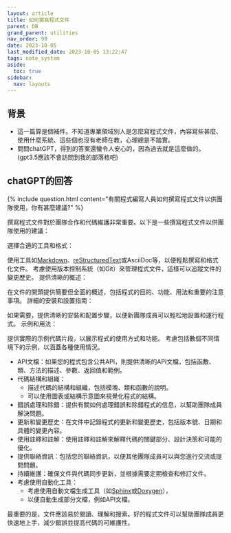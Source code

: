 ```yaml
---
layout: article
title: 如何撰寫程式文件
parent: DB
grand_parent: utilities
nav_order: 99
date: 2023-10-05
last_modified_date: 2023-10-05 13:22:47
tags: note_system
aside:
  toc: true
sidebar:
  nav: layouts
---
```


## 背景

- 這一篇算是個補件。不知道專業領域別人是怎麼寫程式文件，內容寫些甚麼、使用什麼系統、這些個也沒有老師在教，心理總是不踏實。
- 問問chatGPT，得到的答案還蠻令人安心的，因為過去就是這麼做的。(gpt3.5應該不會訪問到我的部落格吧)

## chatGPT的回答

{% include question.html content="有關程式編寫人員如何撰寫程式文件以供團隊使用，你有甚麼建議?" %}

撰寫程式文件對於團隊合作和代碼維護非常重要。以下是一些撰寫程式文件以供團隊使用的建議：

選擇合適的工具和格式：

使用工具如[Markdown](https://markdown.tw/)、[reStructuredText](https://zh.wikipedia.org/zh-tw/ReStructuredText)或AsciiDoc等，以便輕鬆撰寫和格式化文件。
考慮使用版本控制系統（如Git）來管理程式文件，這樣可以追蹤文件的變更歷史。
提供清晰的概述：

在文件的開頭提供簡要但全面的概述，包括程式的目的、功能、用法和重要的注意事項。
詳細的安裝和設置指南：

如果需要，提供清晰的安裝和配置步驟，以便新團隊成員可以輕松地設置和運行程式。
示例和用法：

提供實際的示例代碼片段，以展示程式的使用方式和功能。
考慮包括數個不同情境下的示例，以涵蓋各種使用情況。

- API文檔：如果您的程式包含公共API，則提供清晰的API文檔，包括函數、類、方法的描述、參數、返回值和範例。
- 代碼結構和組織：
  - 描述代碼的結構和組織，包括模塊、類和函數的說明。
  - 可以使用圖表或結構示意圖來視覺化程式的結構。
- 錯誤處理和除錯：提供有關如何處理錯誤和除錯程式的信息，以幫助團隊成員解決問題。
- 更新和變更歷史：在文件中記錄程式的更新和變更歷史，包括版本號、日期和具體的變更內容。
- 使用註釋和註解：使用註釋和註解來解釋代碼的關鍵部分、設計決策和可能的優化。
- 提供聯絡資訊：包括您的聯絡資訊，以便其他團隊成員可以與您進行交流或提問問題。
- 持續維護：確保文件與代碼同步更新，並根據需要定期檢查和修訂文件。
- 考慮使用自動化工具：
  - 考慮使用自動文檔生成工具（如[Sphinx](https://www.sphinx-doc.org/en/master/)或[Doxygen](https://zh.wikipedia.org/zh-tw/Doxygen)），
  - 以便自動生成部分文檔，例如API文檔。

最重要的是，文件應該易於閱讀、理解和搜索。好的程式文件可以幫助團隊成員更快速地上手，減少錯誤並提高代碼的可維護性。